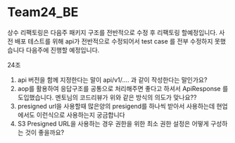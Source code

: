 # Team24_BE

상수 리팩토링은 다음주 패키지 구조를 전반적으로 수정 후 리팩토링 할예정입니다.
사전 배포 테스트를 위해 api가 전반적으로 수정되어서 test case 를 전부 수정하지 못했습니다 다음주에 진행할 예정입니다.

24조
1. api 버전을 함께 지정한다는 말이 api/v1/.... 과 같이 작성한다는 말인가요?
2. aop를 활용하여 응답구조를 공통으로 처리해주면 좋다고 하셔서 ApiResponse 를 도입했습니다. 멘토님의 코드리뷰가 위와 같은 방식의 의도가 맞나요??
3. presigned url을 사용할때 많은양의 presigend를 하나씩 받아서 사용하는데 현업에서도 이런식으로 사용하는지 궁금합니다
4. S3 Presigned URL을 사용하는 경우 권한을 위한 최소 권한 설정은 어떻게 구성하는 것이 좋을까요?
   
